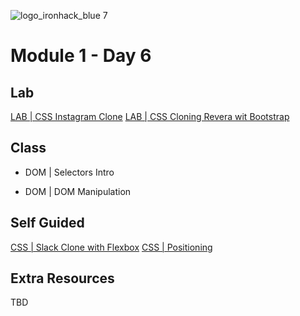 ![logo_ironhack_blue 7](https://user-images.githubusercontent.com/23629340/40541063-a07a0a8a-601a-11e8-91b5-2f13e4e6b441.png)

# Module 1 - Day 6

## Lab

[LAB | CSS Instagram Clone](https://github.com/ironhack-labs/lab-css-instagram-clone)
[LAB | CSS Cloning Revera wit Bootstrap](https://github.com/ironhack-labs/lab-bootstrap-cloning-revera)

## Class

- DOM | Selectors Intro

- DOM | DOM Manipulation

## Self Guided

[CSS | Slack Clone with Flexbox](https://github.com/ironhack-labs/lab-css-flexbox-slack)
[CSS | Positioning](https://my.ironhack.com/lms/courses/course-v1:IRONHACK+WDFT52+202105_BCN/modules/ironhack-course-chapter_2/units/ironhack-course-chapter_2-sequential-vertical_1)

## Extra Resources

TBD
